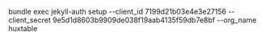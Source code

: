 bundle exec jekyll-auth setup --client_id 7199d21b03e4e3e27156 --client_secret 9e5d1d8603b9909de038f19aab4135f59db7e8bf --org_name huxtable